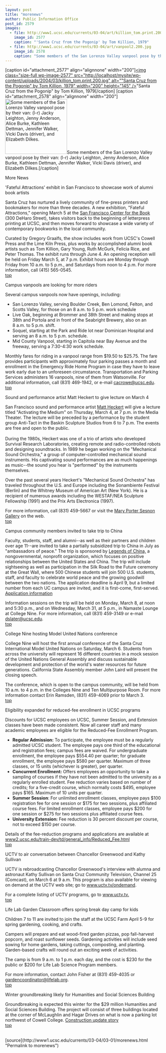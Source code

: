 ```yaml
---
layout: post
title: "morenews"
author: Public Information Office
post_id: 2579
images:
  - file: http://www1.ucsc.edu/currents/03-04/art/killion_tom.print.200.jpg
    image_id: 2577
    caption: "'Santa Cruz from the Pogonip' by Tom Killion, 1979"
  - file: http://www1.ucsc.edu/currents/03-04/art/vanpool2.200.jpg
    image_id: 2578
    caption: "Some members of the San Lorenzo Valley vanpool pose by their van: (l-r) Jacky Leighton, Jenny Anderson, Alice Burke, Kathleen Dettman, Jennifer Walker, Vicki Davis (driver), and Elizabeth Dilkes."
---
```


[caption id="attachment_2577" align="alignnone" width="200"]<a href="http://localhost/mysite/wp-content/uploads/2004/03/killion_tom.print.200.jpg"><img class="size-full wp-image-2577" src="http://localhost/mysite/wp-content/uploads/2004/03/killion_tom.print.200.jpg" alt=""Santa Cruz from the Pogonip" by Tom Killion, 1979" width="200" height="145" /></a>"Santa Cruz from the Pogonip" by Tom Killion, 1979[/caption]
[caption id="attachment_2578" align="alignnone" width="200"]<a href="http://localhost/mysite/wp-content/uploads/2004/03/vanpool2.200.jpg"><img class="size-full wp-image-2578" src="http://localhost/mysite/wp-content/uploads/2004/03/vanpool2.200.jpg" alt="Some members of the San Lorenzo Valley vanpool pose by their van: (l-r) Jacky Leighton, Jenny Anderson, Alice Burke, Kathleen Dettman, Jennifer Walker, Vicki Davis (driver), and Elizabeth Dilkes." width="200" height="177" /></a>Some members of the San Lorenzo Valley vanpool pose by their van: (l-r) Jacky Leighton, Jenny Anderson, Alice Burke, Kathleen Dettman, Jennifer Walker, Vicki Davis (driver), and Elizabeth Dilkes.[/caption]
<p class="pagehead">
  More News
</p>
<p>
  <span class="sectionhead"><a name="artists" id="artists"></a>'Fateful Attractions' exhibit in San Francisco to showcase work of alumni book artists</span><br>
</p>
<p>
  Santa Cruz has nurtured a lively community of fine-press printers and bookmakers for more than three decades. A new exhibition, "Fateful Attractions," opening March 5 at the <a href="http://www.sfcb.org/index.php3">San Francisco Center for the Book</a> (300 DeHaro Street), takes visitors back to the beginning of letterpress printing at UCSC, and then moves forward to showcase a wide variety of contemporary bookworks in the local community.<br>
</p>
<p>
  Curated by Gregory Graalfs, the show includes work from UCSC's Cowell Press and the Lime Kiln Press, plus works by accomplished alumni book artists such as Tom Killion, Gary Young, Ruth McGurk, Felicia Rice, and Peter Thomas. The exhibit runs through June 4. An opening reception will be held on Friday March 5, at 7 p.m. Exhibit hours are Monday through Friday from 10 a.m. to 5 p.m., and Saturdays from noon to 4 p.m. For more information, call (415) 565-0545.<br>
  <a href="#artists">top</a>
</p>
<p>
  <span class="sectionhead"><a name="vanpools" id="vanpools"></a>Campus vanpools are looking for more riders<br></span>
</p>
<p>
  Several campus vanpools now have openings, including:
</p>
<ul>
  <li>San Lorenzo Valley, serving Boulder Creek, Ben Lomond, Felton, and Scotts Valley, for those on an 8 a.m. to 5 p.m. work schedule<br>
  </li>
  <li>Live Oak, beginning at Brommer and 38th Street and making stops at 38th and Portola and in front of the Seabright Brewery, also on an<br>
    8 a.m. to 5 p.m. shift.<br>
  </li>
  <li>Soquel, starting at the Park and Ride lot near Dominican Hospital and serving an 8 a.m. to 5 p.m. schedule.<br>
  </li>
  <li>Mid County Vanpool, starting in Capitola near Bay Avenue and the freeway, serving a 7:30-4:30 work schedule.<br>
  </li>
</ul>
<p>
  Monthly fares for riding in a vanpool range from $19.50 to $25.75. The fare provides participants with approximately four parking passes a month and enrollment in the Emergency Ride Home Program in case they have to leave work early due to an unforeseen circumstance. Transportation and Parking Services administers 16 vanpools, nine of them from Watsonville. For additional information, call (831) 469-1942, or e-mail <a href="mailto:cacrowe@ucsc.edu">cacrowe@ucsc.edu</a>.<br>
  <a href="#artists">top</a><br>
</p>
<p class="sectionhead">
  <a name="sound" id="sound"></a>Sound and performance artist Matt Heckert to give lecture on March 4<br>
</p>
<p>
  San Francisco sound and performance artist <a href="http://www.mattheckert.com/">Matt Heckert</a> will give a lecture titled "Activating the Medium" on Thursday, March 4, at 7 p.m. in the Media Theater. The lecture will be preceded by a performance by the student group Anti-Tact in the Baskin Sculpture Studios from 6 to 7 p.m. The events are free and open to the public.<br>
  <br>
  During the 1980s, Heckert was one of a trio of artists who developed Survival Research Laboratories, creating remote and radio-controlled robots and designing soundtracks. In 1989 he began working on the "Mechanical Sound Orchestra," a group of computer-controlled mechanical sound instruments. His captivating sound performances are as much happenings as music--the sound you hear is "performed" by the instruments themselves.
</p>
<p>
  Over the past several years Heckert's "Mechanical Sound Orchestra" has traveled throughout the U.S. and Europe including the Sonambiente Festival (Berlin) and the Whitney Museum of American Art (New York). He is a recipient of numerous awards including the WESTAF/NEA Sculpture Fellowship (1991) and the Prix Arts Electronica (1997).
</p>
<p>
  For more information, call (831) 459-5667 or visit the <a href="http://arts.ucsc.edu/sesnon/">Mary Porter Sesnon Gallery</a> on the web.<br>
  <a href="#artists">top</a>
</p>
<p class="sectionhead">
  <a name="china" id="china"></a>Campus community members invited to take trip to China<br>
</p>
<p>
  Faculty, students, staff, and alumni--as well as their partners and children over age 11--are invited to take a partially subsidized trip to China in July as "ambassadors of peace." The trip is sponsored by <a href="http://www.legendsofchina.com">Legends of China,</a> a nongovernmental, nonprofit organization, which focuses on positive relationships between the United States and China. The trip will include sightseeing as well as participation in the Silk Road to the Future ceremony at the Great Wall, where 500 Chinese students will join 500 U.S. students, staff, and faculty to celebrate world peace and the growing goodwill between the two nations. The application deadline is April 9, but a limited number from each UC campus are invited, and it is first-come, first-served. <a href="http://www2.ucsc.edu/legendsofchina">Application information</a><br>
</p>
<p>
  Information sessions on the trip will be held on Monday, March 8, at noon and 5:30 p.m., and on Wednesday, March 31, at 5 p.m., in Namaste Lounge at College Nine. For more information, call (831) 459-3149 or e-mail <a href="mailto:dslater@ucsc.edu">dslater@ucsc.edu</a>.<br>
  <a href="#artists">top</a>
</p>
<p class="sectionhead">
  <a name="College" id="College"></a>College Nine hosting Model United Nations conference
</p>
<p>
  College Nine will host the first annual conference of the Santa Cruz International Model United Nations on Saturday, March 6. Students from across the university will represent 16 different countries in a mock session of the United Nations General Assembly and discuss sustainable development and protection of the world's water resources for future generations. California State Assembly member John Laird will present the closing speech.
</p>
<p>
  The conference, which is open to the campus community, will be held from 10 a.m. to 4 p.m. in the Colleges Nine and Ten Multipurpose Room. For more information contact Erin Ramsden, (831) 459-4069 prior to March 3.<br>
  <a href="#artists">top</a>
</p>
<p class="sectionhead">
  <a name="eligibility" id="eligibility"></a>Eligibility expanded for reduced-fee enrollment in UCSC programs
</p>
<p>
  Discounts for UCSC employees on UCSC, Summer Session, and Extension classes have been made consistent. Now all career staff and many academic employees are eligible for the Reduced-Fee Enrollment Program.<br>
</p>
<ul>
  <li>
    <b>Regular Admission:</b> To participate, the employee must be a regularly admitted UCSC student. The employee pays one third of the educational and registration fees; campus fees are waived. For undergraduate enrollment, the employee pays $554.40 per quarter; for graduate enrollment, the employee pays $580 per quarter. Maximum of three classes, or 15 units (whichever is greater), per quarter.<br>
  </li>
  <li>
    <b>Concurrent Enrollment:</b> Offers employees an opportunity to take a sampling of courses if they have not been admitted to the university as a regularly enrolled student. Fee reduction varies based on number of credits; for a five-credit course, which normally costs $495, employee pays $165. Maximum of 10 units per quarter.<br>
  </li>
  <li>
    <b>Summer Session</b>: For unlimited enrollment classes, employee pays $100 registration fee for one session or $175 for two sessions, plus affiliated course fees. For limited enrollment classes, employee pays $200 for one session or $275 for two sessions plus affiliated course fees.<br>
  </li>
  <li>
    <b>University Extension:</b> Fee reduction is 30 percent discount per course, not to exceed $150 per course.
  </li>
</ul>
<p>
  Details of the fee-reduction programs and applications are available at <a href="http://www2.ucsc.edu/train-dev/td/general_info/Reduced_Fee.html">www2.ucsc.edu/train-dev/td/general_info/Reduced_Fee.html</a><br>
  <a href="#artists">top</a>
</p>
<p class="sectionhead">
  <a name="uctv" id="uctv"></a>UCTV to air conversation between Chancellor Greenwood and Kathy Sullivan
</p>
<p>
  UCTV is rebroadcasting Chancellor Greenwood's interview with alumna and astronaut Kathy Sullivan on Santa Cruz Community Television, Channel 25 (Comcast), on March 6 at 9 a.m. This program is also available for viewing on demand at the UCTV web site; go to <a href="http://www.uctv.tv/ondemand">www.uctv.tv/ondemand</a>.
</p>
<p>
  For a complete listing of UCTV programs, go to <a href="http://www.uctv.tv/">www.uctv.tv.</a><br>
  <a href="#artists">top</a>
</p>
<p class="sectionhead">
  <a name="camp" id="camp"></a>Life Lab Garden Classroom offers spring break day camp for kids
</p>
<p>
  Children 7 to 11 are invited to join the staff at the UCSC Farm April 5-9 for spring gardening, cooking, and crafts.
</p>
<p>
  Campers will prepare and eat wood-fired garden pizzas, pop fall-harvest popcorn, and roast sunflower seeds. Gardening activities will include seed sowing for home gardens, taking cuttings, composting, and planting. Garden-based crafts will round out an exciting week of activities.
</p>
<p>
  The camp is from 9 a.m. to 1 p.m. each day, and the cost is $230 for the public or $200 for Life Lab Science Program members.
</p>
<p>
  For more information, contact John Fisher at (831) 459-4035 or <a href="mailto:gardencoordinator@lifelab.org">gardencoordinator@lifelab.org</a>.<br>
  <a href="#artists">top</a><br>
</p>
<p class="sectionhead">
  <a name="construction" id="construction"></a>Winter groundbreaking likely for Humanities and Social Sciences Building
</p>
<p>
  Groundbreaking is expected this winter for the $29 million Humanities and Social Sciences Building. The project will consist of three buildings located at the corner of McLaughlin and Hagar Drives on what is now a parking lot northwest of Cowell College. <a href="http://www.ucsc.edu/about/construction_plans.html">Construction update story</a><a href="http://www2.ucsc.edu/ppc/"><br></a><a href="#artists">top</a><br>
  <br>
</p>
<p>

</p>
[source](http://www1.ucsc.edu/currents/03-04/03-01/morenews.html "Permalink to morenews")
